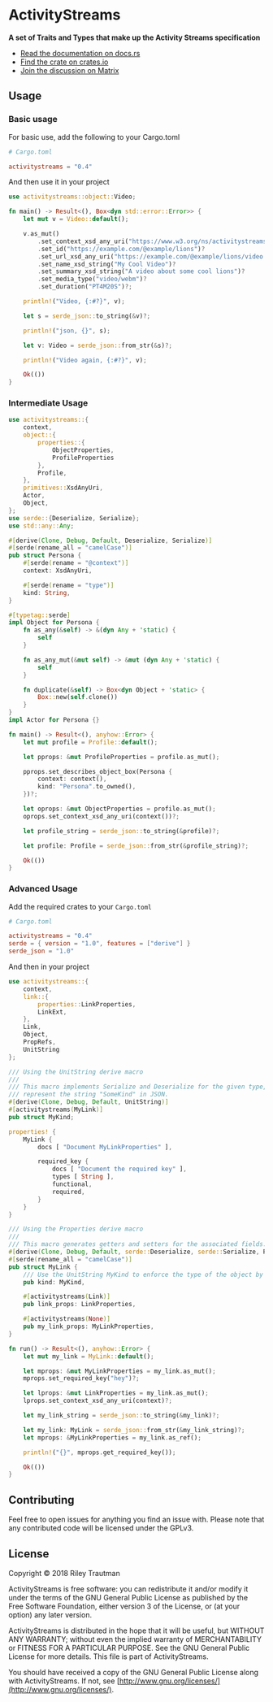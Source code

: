 # ActivityStreams
__A set of Traits and Types that make up the Activity Streams specification__

- [Read the documentation on docs.rs](https://docs.rs/activitystreams)
- [Find the crate on crates.io](https://crates.io/crates/activitystreams)
- [Join the discussion on Matrix](https://matrix.to/#/!fAEcHyTUdAaKCzIKCt:asonix.dog?via=asonix.dog)

## Usage

### Basic usage
For basic use, add the following to your Cargo.toml
```toml
# Cargo.toml

activitystreams = "0.4"
```

And then use it in your project
```rust
use activitystreams::object::Video;

fn main() -> Result<(), Box<dyn std::error::Error>> {
    let mut v = Video::default();

    v.as_mut()
        .set_context_xsd_any_uri("https://www.w3.org/ns/activitystreams")?
        .set_id("https://example.com/@example/lions")?
        .set_url_xsd_any_uri("https://example.com/@example/lions/video.webm")?
        .set_name_xsd_string("My Cool Video")?
        .set_summary_xsd_string("A video about some cool lions")?
        .set_media_type("video/webm")?
        .set_duration("PT4M20S")?;

    println!("Video, {:#?}", v);

    let s = serde_json::to_string(&v)?;

    println!("json, {}", s);

    let v: Video = serde_json::from_str(&s)?;

    println!("Video again, {:#?}", v);

    Ok(())
}
```

### Intermediate Usage

```rust
use activitystreams::{
    context,
    object::{
        properties::{
            ObjectProperties,
            ProfileProperties
        },
        Profile,
    },
    primitives::XsdAnyUri,
    Actor,
    Object,
};
use serde::{Deserialize, Serialize};
use std::any::Any;

#[derive(Clone, Debug, Default, Deserialize, Serialize)]
#[serde(rename_all = "camelCase")]
pub struct Persona {
    #[serde(rename = "@context")]
    context: XsdAnyUri,

    #[serde(rename = "type")]
    kind: String,
}

#[typetag::serde]
impl Object for Persona {
    fn as_any(&self) -> &(dyn Any + 'static) {
        self
    }

    fn as_any_mut(&mut self) -> &mut (dyn Any + 'static) {
        self
    }

    fn duplicate(&self) -> Box<dyn Object + 'static> {
        Box::new(self.clone())
    }
}
impl Actor for Persona {}

fn main() -> Result<(), anyhow::Error> {
    let mut profile = Profile::default();

    let pprops: &mut ProfileProperties = profile.as_mut();

    pprops.set_describes_object_box(Persona {
        context: context(),
        kind: "Persona".to_owned(),
    })?;

    let oprops: &mut ObjectProperties = profile.as_mut();
    oprops.set_context_xsd_any_uri(context())?;

    let profile_string = serde_json::to_string(&profile)?;

    let profile: Profile = serde_json::from_str(&profile_string)?;

    Ok(())
}
```

### Advanced Usage
Add the required crates to your `Cargo.toml`
```toml
# Cargo.toml

activitystreams = "0.4"
serde = { version = "1.0", features = ["derive"] }
serde_json = "1.0"
```

And then in your project
```rust
use activitystreams::{
    context,
    link::{
        properties::LinkProperties,
        LinkExt,
    },
    Link,
    Object,
    PropRefs,
    UnitString
};

/// Using the UnitString derive macro
///
/// This macro implements Serialize and Deserialize for the given type, making this type
/// represent the string "SomeKind" in JSON.
#[derive(Clone, Debug, Default, UnitString)]
#[activitystreams(MyLink)]
pub struct MyKind;

properties! {
    MyLink {
        docs [ "Document MyLinkProperties" ],

        required_key {
            docs [ "Document the required key" ],
            types [ String ],
            functional,
            required,
        }
    }
}

/// Using the Properties derive macro
///
/// This macro generates getters and setters for the associated fields.
#[derive(Clone, Debug, Default, serde::Deserialize, serde::Serialize, PropRefs)]
#[serde(rename_all = "camelCase")]
pub struct MyLink {
    /// Use the UnitString MyKind to enforce the type of the object by "SomeKind"
    pub kind: MyKind,

    #[activitystreams(Link)]
    pub link_props: LinkProperties,

    #[activitystreams(None)]
    pub my_link_props: MyLinkProperties,
}

fn run() -> Result<(), anyhow::Error> {
    let mut my_link = MyLink::default();

    let mprops: &mut MyLinkProperties = my_link.as_mut();
    mprops.set_required_key("hey")?;

    let lprops: &mut LinkProperties = my_link.as_mut();
    lprops.set_context_xsd_any_uri(context)?;

    let my_link_string = serde_json::to_string(&my_link)?;

    let my_link: MyLink = serde_json::from_str(&my_link_string)?;
    let mprops: &MyLinkProperties = my_link.as_ref();

    println!("{}", mprops.get_required_key());

    Ok(())
}
```

## Contributing
Feel free to open issues for anything you find an issue with. Please note that any contributed code will be licensed under the GPLv3.

## License

Copyright © 2018 Riley Trautman

ActivityStreams is free software: you can redistribute it and/or modify it under the terms of the GNU General Public License as published by the Free Software Foundation, either version 3 of the License, or (at your option) any later version.

ActivityStreams is distributed in the hope that it will be useful, but WITHOUT ANY WARRANTY; without even the implied warranty of MERCHANTABILITY or FITNESS FOR A PARTICULAR PURPOSE. See the GNU General Public License for more details. This file is part of ActivityStreams.

You should have received a copy of the GNU General Public License along with ActivityStreams. If not, see [http://www.gnu.org/licenses/](http://www.gnu.org/licenses/).
